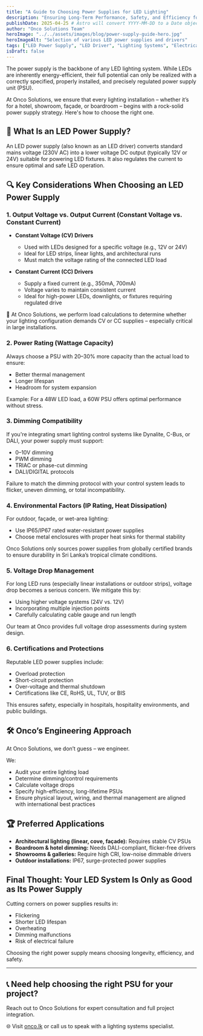 ```yaml
---
title: "A Guide to Choosing Power Supplies for LED Lighting"
description: "Ensuring Long-Term Performance, Safety, and Efficiency for Your LED Lighting Systems. Expert advice from Onco Solutions."
publishDate: 2025-04-25 # Astro will convert YYYY-MM-DD to a Date object
author: "Onco Solutions Team"
heroImage: "../../assets/images/blog/power-supply-guide-hero.jpg"
heroImageAlt: "Selection of various LED power supplies and drivers"
tags: ["LED Power Supply", "LED Driver", "Lighting Systems", "Electrical Safety", "Energy Efficiency", "Smart Lighting", "Onco Solutions"]
isDraft: false
---
```



The power supply is the backbone of any LED lighting system. While LEDs are inherently energy-efficient, their full potential can only be realized with a correctly specified, properly installed, and precisely regulated power supply unit (PSU).

At Onco Solutions, we ensure that every lighting installation – whether it’s for a hotel, showroom, façade, or boardroom – begins with a rock-solid power supply strategy. Here's how to choose the right one.

## 🔌 What Is an LED Power Supply?

An LED power supply (also known as an LED driver) converts standard mains voltage (230V AC) into a lower voltage DC output (typically 12V or 24V) suitable for powering LED fixtures. It also regulates the current to ensure optimal and safe LED operation.

## 🔍 Key Considerations When Choosing an LED Power Supply

### 1. Output Voltage vs. Output Current (Constant Voltage vs. Constant Current)

- **Constant Voltage (CV) Drivers**  
  - Used with LEDs designed for a specific voltage (e.g., 12V or 24V)  
  - Ideal for LED strips, linear lights, and architectural runs  
  - Must match the voltage rating of the connected LED load

- **Constant Current (CC) Drivers**  
  - Supply a fixed current (e.g., 350mA, 700mA)  
  - Voltage varies to maintain consistent current  
  - Ideal for high-power LEDs, downlights, or fixtures requiring regulated drive

🔧 At Onco Solutions, we perform load calculations to determine whether your lighting configuration demands CV or CC supplies – especially critical in large installations.

### 2. Power Rating (Wattage Capacity)

Always choose a PSU with 20–30% more capacity than the actual load to ensure:

- Better thermal management  
- Longer lifespan  
- Headroom for system expansion  

Example: For a 48W LED load, a 60W PSU offers optimal performance without stress.

### 3. Dimming Compatibility

If you're integrating smart lighting control systems like Dynalite, C-Bus, or DALI, your power supply must support:

- 0–10V dimming  
- PWM dimming  
- TRIAC or phase-cut dimming  
- DALI/DIGITAL protocols  

Failure to match the dimming protocol with your control system leads to flicker, uneven dimming, or total incompatibility.

### 4. Environmental Factors (IP Rating, Heat Dissipation)

For outdoor, façade, or wet-area lighting:

- Use IP65/IP67 rated water-resistant power supplies  
- Choose metal enclosures with proper heat sinks for thermal stability  

Onco Solutions only sources power supplies from globally certified brands to ensure durability in Sri Lanka’s tropical climate conditions.

### 5. Voltage Drop Management

For long LED runs (especially linear installations or outdoor strips), voltage drop becomes a serious concern. We mitigate this by:

- Using higher voltage systems (24V vs. 12V)  
- Incorporating multiple injection points  
- Carefully calculating cable gauge and run length  

Our team at Onco provides full voltage drop assessments during system design.

### 6. Certifications and Protections

Reputable LED power supplies include:

- Overload protection  
- Short-circuit protection  
- Over-voltage and thermal shutdown  
- Certifications like CE, RoHS, UL, TUV, or BIS  

This ensures safety, especially in hospitals, hospitality environments, and public buildings.

## 🛠️ Onco’s Engineering Approach

At Onco Solutions, we don’t guess – we engineer.

We:

- Audit your entire lighting load  
- Determine dimming/control requirements  
- Calculate voltage drops  
- Specify high-efficiency, long-lifetime PSUs  
- Ensure physical layout, wiring, and thermal management are aligned with international best practices

## 🏆 Preferred Applications

- **Architectural lighting (linear, cove, façade):** Requires stable CV PSUs  
- **Boardroom & hotel dimming:** Needs DALI-compliant, flicker-free drivers  
- **Showrooms & galleries:** Require high CRI, low-noise dimmable drivers  
- **Outdoor installations:** IP67, surge-protected power supplies  

## Final Thought: Your LED System Is Only as Good as Its Power Supply

Cutting corners on power supplies results in:

- Flickering  
- Shorter LED lifespan  
- Overheating  
- Dimming malfunctions  
- Risk of electrical failure  

Choosing the right power supply means choosing longevity, efficiency, and safety.

---

## 📞 Need help choosing the right PSU for your project?

Reach out to Onco Solutions for expert consultation and full project integration.

🌐 Visit [onco.lk](https://onco.lk) or call us to speak with a lighting systems specialist.
